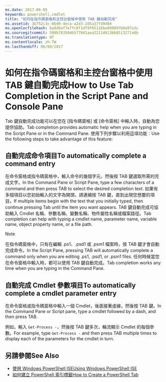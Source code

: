 ```yaml
---
ms.date: 2017-06-05
keywords: powershell,cmdlet
title: "如何在指令碼窗格和主控台窗格中使用 TAB 鍵自動完成"
ms.assetid: 3b752c3c-0bd0-4eca-a2d3-2d5a37fd9d84
ms.openlocfilehash: ba8d0af7e7fc0f1df9f65116be899097b0a97a3c
ms.sourcegitcommit: 598b7835046577841aea2211d613bb8513271a8b
ms.translationtype: HT
ms.contentlocale: zh-TW
ms.lasthandoff: 06/08/2017
---
```

# <a name="how-to-use-tab-completion-in-the-script-pane-and-console-pane"></a><span data-ttu-id="35f19-103">如何在指令碼窗格和主控台窗格中使用 TAB 鍵自動完成</span><span class="sxs-lookup"><span data-stu-id="35f19-103">How to Use Tab Completion in the Script Pane and Console Pane</span></span>
<span data-ttu-id="35f19-104">Tab 鍵自動完成功能可以在您在 [指令碼窗格] 或 [命令窗格] 中輸入時，自動為您提供協助。</span><span class="sxs-lookup"><span data-stu-id="35f19-104">Tab completion provides automatic help when you are typing in the Script Pane or in the Command Pane.</span></span> <span data-ttu-id="35f19-105">使用下列步驟以利用這項功能︰</span><span class="sxs-lookup"><span data-stu-id="35f19-105">Use the following steps to take advantage of this feature:</span></span>

## <a name="to-automatically-complete-a-command-entry"></a><span data-ttu-id="35f19-106">自動完成命令項目</span><span class="sxs-lookup"><span data-stu-id="35f19-106">To automatically complete a command entry</span></span>
<span data-ttu-id="35f19-107">在命令窗格或指令碼窗格中，輸入命令的幾個字元，然後按 TAB 鍵選取所需的完成文字。</span><span class="sxs-lookup"><span data-stu-id="35f19-107">In the Command Pane or Script Pane, type a few characters of a command and then press TAB to select the desired completion text.</span></span> <span data-ttu-id="35f19-108">如果有多個項目以您初始輸入的文字為開頭，請連續按 TAB 鍵，直到出現您想要的項目。</span><span class="sxs-lookup"><span data-stu-id="35f19-108">If multiple items begin with the text that you initially typed, then continue pressing Tab until the item you want appears.</span></span> <span data-ttu-id="35f19-109">TAB 鍵自動完成可協助輸入 Cmdlet 名稱、參數名稱、變數名稱、物件屬性名稱或檔案路徑。</span><span class="sxs-lookup"><span data-stu-id="35f19-109">Tab completion can help with typing a cmdlet name, parameter name, variable name, object property name, or a file path.</span></span>

> [!NOTE]
> <span data-ttu-id="35f19-110">在指令碼窗格中，只有在編輯 .ps1、.psd1 或 .psm1 檔案時，按 TAB 鍵才會自動完成命令。</span><span class="sxs-lookup"><span data-stu-id="35f19-110">In the Script Pane, pressing TAB will automatically complete a command only when you are editing .ps1, .psd1, or .psm1 files.</span></span> <span data-ttu-id="35f19-111">任何時候當您在命令窗格中輸入時，都可以使用 TAB 鍵自動完成。</span><span class="sxs-lookup"><span data-stu-id="35f19-111">Tab completion works any time when you are typing in the Command Pane.</span></span>

## <a name="to-automatically-complete-a-cmdlet-parameter-entry"></a><span data-ttu-id="35f19-112">自動完成 Cmdlet 參數項目</span><span class="sxs-lookup"><span data-stu-id="35f19-112">To automatically complete a cmdlet parameter entry</span></span>
<span data-ttu-id="35f19-113">在命令窗格或指令碼窗格中輸入一個 Cmdlet，後面接著虛線，然後按 TAB 鍵。</span><span class="sxs-lookup"><span data-stu-id="35f19-113">In the Command Pane or Script pane, type a cmdlet followed by a dash, and then press TAB.</span></span>

<span data-ttu-id="35f19-114">例如，輸入 `Get-Process -`，然後按 TAB 鍵多次，輪流顯示 Cmdlet 的每個參數。</span><span class="sxs-lookup"><span data-stu-id="35f19-114">For example, type `Get-Process -` and then press TAB multiple times to display each of the parameters for the cmdlet in turn.</span></span>

## <a name="see-also"></a><span data-ttu-id="35f19-115">另請參閱</span><span class="sxs-lookup"><span data-stu-id="35f19-115">See Also</span></span>
- [<span data-ttu-id="35f19-116">使用 Windows PowerShell ISE</span><span class="sxs-lookup"><span data-stu-id="35f19-116">Using Windows PowerShell ISE</span></span>](using-the-windows-powershell-ise.md)
- [<span data-ttu-id="35f19-117">如何建立 PowerShell 索引標籤</span><span class="sxs-lookup"><span data-stu-id="35f19-117">How to Create a PowerShell Tab</span></span>](How-to-Create-a-PowerShell-Tab-in-Windows-PowerShell-ISE.md)

